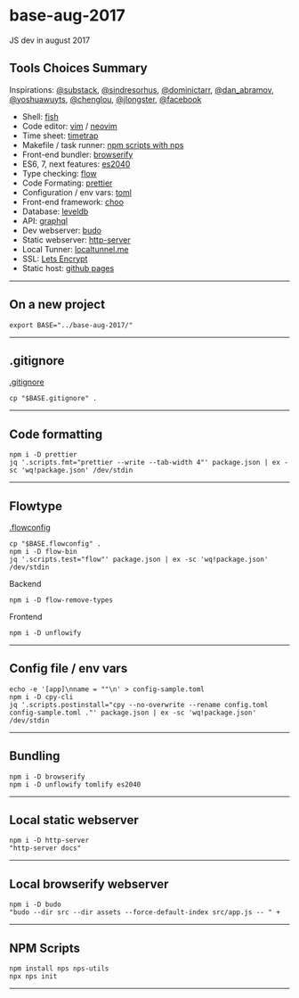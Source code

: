 # base-aug-2017
JS dev in august 2017

## Tools Choices Summary

Inspirations: 
[@substack][substack], 
[@sindresorhus][sindresorhus],
[@dominictarr][dominictarr],
[@dan_abramov][abramov], 
[@yoshuawuyts][yoshua], 
[@chenglou][chenglou],
[@jlongster][jlongster],
[@facebook][facebook]

- Shell: [fish][fish]
- Code editor: [vim][vim] / [neovim][nvim]
- Time sheet: [timetrap][timetrap]
- Makefile / task runner: [npm scripts with nps][nps]
- Front-end bundler: [browserify][browserify]
- ES6, 7, next features: [es2040][es2040]
- Type checking: [flow][flow]
- Code Formating: [prettier][prettier]
- Configuration / env vars: [toml][toml]
- Front-end framework: [choo][choo]
- Database: [leveldb][leveldb]
- API: [graphql][graphql]
- Dev webserver: [budo][budo]
- Static webserver: [http-server][httpserver]
- Local Tunner: [localtunnel.me][localtunnel]
- SSL: [Lets Encrypt][letsencrypt]
- Static host: [github pages][ghpages]

[substack]: https://github.com/substack
[sindresorhus]: https://github.com/sindresorhus
[dominictarr]: https://github.com/dominictarr
[yoshua]: https://github.com/yoshuawuyts
[chenglou]: https://github.com/chenglou
[jlongster]: https://github.com/jlongster
[abramov]: https://github.com/gaearon
[facebook]: https://github.com/facebook

[fish]: http://fishshell.com/
[vim]: http://www.vim.org/
[nvim]: https://neovim.io/
[timetrap]: https://github.com/samg/timetrap
[nps]: https://github.com/kentcdodds/nps
[browserify]: http://browserify.org/
[es2040]: https://github.com/ahdinosaur/es2040
[flow]: https://flow.org/
[prettier]: https://github.com/prettier/prettier
[toml]: https://github.com/toml-lang/toml
[choo]: https://github.com/choojs/choo
[budo]: https://github.com/mattdesl/budo
[httpserver]: https://github.com/indexzero/http-server
[ghpages]: https://pages.github.com/
[leveldb]: http://leveldb.org/
[graphql]: http://graphql.org/
[localtunnel]: https://localtunnel.github.io/www/
[letsencrypt]: https://letsencrypt.org/

-----

## On a new project

```
export BASE="../base-aug-2017/"
```

-----

## .gitignore

[.gitignore][gitignore]

```
cp "$BASE.gitignore" .
```

-----

## Code formatting

```
npm i -D prettier
jq '.scripts.fmt="prettier --write --tab-width 4"' package.json | ex -sc 'wq!package.json' /dev/stdin
```

-----

## Flowtype

[.flowconfig][flowconfig]

```
cp "$BASE.flowconfig" .
npm i -D flow-bin
jq '.scripts.test="flow"' package.json | ex -sc 'wq!package.json' /dev/stdin
```

Backend

```
npm i -D flow-remove-types
```

Frontend

```
npm i -D unflowify

```
-----

## Config file / env vars

```
echo -e '[app]\nname = ""\n' > config-sample.toml
npm i -D cpy-cli
jq '.scripts.postinstall="cpy --no-overwrite --rename config.toml config-sample.toml ."' package.json | ex -sc 'wq!package.json' /dev/stdin
```

-----

## Bundling

```
npm i -D browserify
npm i -D unflowify tomlify es2040
```

-----

## Local static webserver

```
npm i -D http-server
"http-server docs"
```

-----

## Local browserify webserver

```
npm i -D budo
"budo --dir src --dir assets --force-default-index src/app.js -- " +
```

-----

## NPM Scripts

```
npm install nps nps-utils
npx nps init
```

-----

[gitignore]: https://github.com/mnmo/base-aug-2017/blob/master/.gitignore
[flowconfig]: https://github.com/mnmo/base-aug-2017/blob/master/.gitignore

